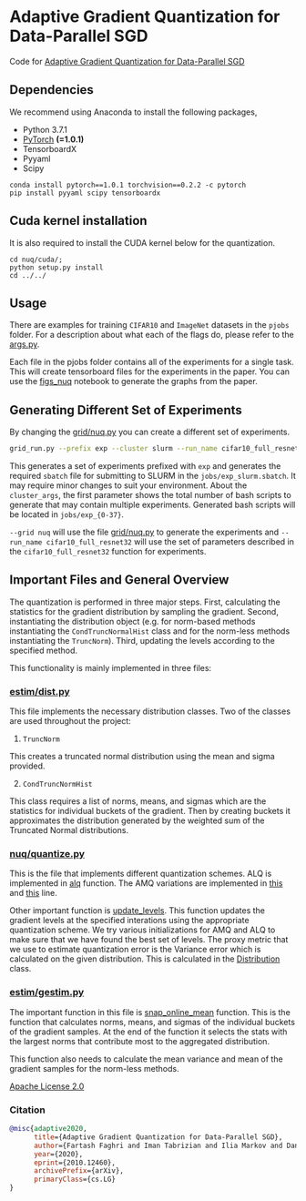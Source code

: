 # Adaptive Gradient Quantization for Data-Parallel SGD 

Code for [Adaptive Gradient Quantization for Data-Parallel SGD](https://arxiv.org/pdf/2010.12460.pdf)

## Dependencies
We recommend using Anaconda to install the following packages,

* Python 3.7.1
* [PyTorch](http://pytorch.org/) **(=1.0.1)**
* TensorboardX
* Pyyaml
* Scipy

```
conda install pytorch==1.0.1 torchvision==0.2.2 -c pytorch
pip install pyyaml scipy tensorboardx
```

## Cuda kernel installation

It is also required to install the CUDA kernel below for the quantization.

```
cd nuq/cuda/;
python setup.py install
cd ../../
```

## Usage

There are examples for training `CIFAR10` and `ImageNet` datasets in the `pjobs` folder. For a description about what each of the flags do, please refer to the [args.py](./args.py).

Each file in the pjobs folder contains all of the experiments for a single task. This will create tensorboard files for the experiments in the paper. You can use the [figs_nuq](./notebooks/figs_nuq.ipynb) notebook to generate the graphs from the paper.

## Generating Different Set of Experiments

By changing the [grid/nuq.py](./grid/nuq.py) you can create a different set of experiments.

```bash
grid_run.py --prefix exp --cluster slurm --run_name cifar10_full_resnet32 --grid nuq --cluster_args 38,1,p100
```

This generates a set of experiments prefixed with `exp` and generates the required `sbatch` file for submitting to SLURM in the `jobs/exp_slurm.sbatch`. It may require minor changes to suit your environment. About the `cluster_args`, the first parameter shows the total number of bash scripts to generate that may contain multiple experiments. Generated bash scripts will be located in `jobs/exp_{0-37}`.

`--grid nuq` will use the file [grid/nuq.py](./grid/nuq.py) to generate the experiments and `--run_name cifar10_full_resnet32` will use the set of parameters described in the `cifar10_full_resnet32` function for experiments.

## Important Files and General Overview

The quantization is performed in three major steps. First, calculating the statistics for the gradient distribution by sampling the gradient. Second, instantiating the distribution object (e.g. for norm-based methods instantiating the `CondTruncNormalHist` class and for the norm-less methods instantiating the `TruncNorm`). Third, updating the levels according to the specified method.

This functionality is mainly implemented in three files:

### [estim/dist.py](estim/dist.py)

This file implements the necessary distribution classes. Two of the classes are used throughout the project:

1. `TruncNorm`

This creates a truncated normal distribution using the mean and sigma provided.

2. `CondTruncNormHist`

This class requires a list of norms, means, and sigmas which are the statistics for individual buckets of the gradient. Then
by creating buckets it approximates the distribution generated by the weighted sum of the Truncated Normal distributions.

### [nuq/quantize.py](nuq/quantize.py)

This is the file that implements different quantization schemes. ALQ is implemented in [alq](https://github.com/Tabrizian/learning-to-quantize/blob/04467ce2afd7ffb62624337c2068efbaf59da7ea/nuq/quantize.py#L179) function. The AMQ variations are implemented in [this](https://github.com/Tabrizian/learning-to-quantize/blob/04467ce2afd7ffb62624337c2068efbaf59da7ea/nuq/quantize.py#L307) and [this](https://github.com/Tabrizian/learning-to-quantize/blob/04467ce2afd7ffb62624337c2068efbaf59da7ea/nuq/quantize.py#L138) line.

Other important function is [update_levels](https://github.com/Tabrizian/learning-to-quantize/blob/04467ce2afd7ffb62624337c2068efbaf59da7ea/nuq/quantize.py#L307). This function updates the gradient levels at the specified interations using the appropriate quantization scheme. We try various initializations for AMQ and ALQ to make sure that we have found the best set of levels. The proxy metric that we use to estimate quantization error is the Variance error which is calculated on the given distribution. This is calculated in the [Distribution](https://github.com/Tabrizian/nuqsgd/blob/0cdc534b527e3de3780993b2f8a8609bf9f70520/estim/dist.py#L57) class.

### [estim/gestim.py](estim/gestim.py)

The important function in this file is [snap_online_mean](https://github.com/Tabrizian/learning-to-quantize/blob/04467ce2afd7ffb62624337c2068efbaf59da7ea/estim/gestim.py#L78) function. This is the function that calculates norms, means, and sigmas of the individual buckets of the gradient samples. At the end of the function it selects the stats with the largest norms that contribute most to the aggregated distribution.

This function also needs to calculate the mean variance and mean of the gradient samples for the norm-less methods.

[Apache License 2.0](http://www.apache.org/licenses/LICENSE-2.0)

### Citation


```bibtex
@misc{adaptive2020,
      title={Adaptive Gradient Quantization for Data-Parallel SGD}, 
      author={Fartash Faghri and Iman Tabrizian and Ilia Markov and Dan Alistarh and Daniel Roy and Ali Ramezani-Kebrya},
      year={2020},
      eprint={2010.12460},
      archivePrefix={arXiv},
      primaryClass={cs.LG}
}
```
